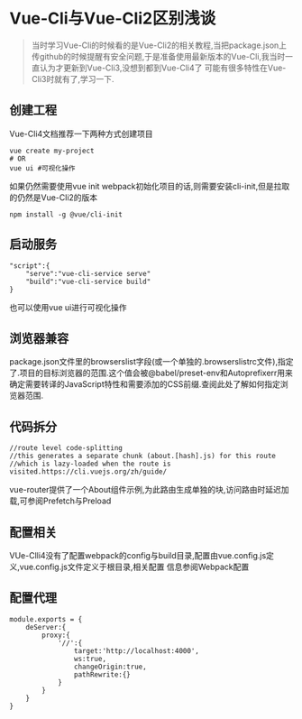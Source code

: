 # Vue-Cli与Vue-Cli2区别浅谈

> 当时学习Vue-Cli的时候看的是Vue-Cli2的相关教程,当把package.json上传github的时候提醒有安全问题,于是准备使用最新版本的Vue-Cli,我当时一直认为才更新到Vue-Cli3,没想到都到Vue-Cli4了
可能有很多特性在Vue-Cli3时就有了,学习一下.

## 创建工程
Vue-Cli4文档推荐一下两种方式创建项目

```
vue create my-project
# OR
vue ui #可视化操作
```
如果仍然需要使用vue init webpack初始化项目的话,则需要安装cli-init,但是拉取的仍然是Vue-Cli2的版本
```
npm install -g @vue/cli-init
```

## 启动服务
```
"script":{
    "serve":"vue-cli-service serve"
    "build":"vue-cli-service build"
}
```
也可以使用vue ui进行可视化操作

## 浏览器兼容
package.json文件里的browserslist字段(或一个单独的.browserslistrc文件),指定了.项目的目标浏览器的范围.这个值会被@babel/preset-env和Autoprefixerr用来确定需要转译的JavaScript特性和需要添加的CSS前缀.查阅此处了解如何指定浏览器范围.

## 代码拆分
```
//route level code-splitting
//this generates a separate chunk (about.[hash].js) for this route
//which is lazy-loaded when the route is visited.https://cli.vuejs.org/zh/guide/
```
vue-router提供了一个About组件示例,为此路由生成单独的块,访问路由时延迟加载,可参阅Prefetch与Preload

## 配置相关
VUe-Clli4没有了配置webpack的config与build目录,配置由vue.config.js定义,vue.config.js文件定义于根目录,相关配置
信息参阅Webpack配置

## 配置代理
```
module.exports = {
    deServer:{
        proxy:{
            '//':{
                target:'http://localhost:4000',
                ws:true,
                changeOrigin:true,
                pathRewrite:{}
            }
        }
    }
}
```
